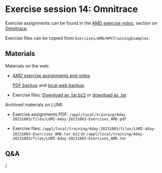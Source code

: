 # Exercise session 14: Omnitrace

Exercise assignments can be found in the [AMD exercise notes](https://hackmd.io/@sfantao/H1QU6xRR3),
section on [Omnitrace](https://hackmd.io/@sfantao/H1QU6xRR3#Omnitrace).

Exercise files can be copied from `Exercises/AMD/HPCTrainingExamples`.


## Materials

<!--
No materials available at the moment.
-->

<!--
Temporary location of materials (for the lifetime of the training project):

-   Exercises can be copied from `/project/project_465000644/exercises/AMD/HPCTrainingExamples`
-->

Materials on the web:

-   [AMD exercise assignments and notes](https://hackmd.io/@sfantao/H1QU6xRR3#Omnitrace)

    [PDF backup](https://462000265.lumidata.eu/4day-20231003/files/LUMI-4day-20231003-Exercises_AMD.pdf)
    and [local web backup](exercises_AMD_hackmd.md#omnitrace).

-   Exercise files: 
    [Download as .tar.bz2](https://462000265.lumidata.eu/4day-20231003/files/LUMI-4day-20231003-Exercises_AMD.tar.bz2)
    or [download as .tar](https://462000265.lumidata.eu/4day-20231003/files/LUMI-4day-20231003-Exercises_AMD.tar)

Archived materials on LUMI:

-   Exercise assignments PDF: `/appl/local/training/4day-20231003/files/LUMI-4day-20231003-Exercises_AMD.pdf`

-   Exercise files:
    `/appl/local/training/4day-20231003/files/LUMI-4day-20231003-Exercises_AMD.tar.bz2`
    or `/appl/local/training/4day-20231003/files/LUMI-4day-20231003-Exercises_AMD.tar`


## Q&A

/

